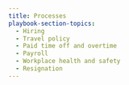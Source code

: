 ```yaml
---
title: Processes
playbook-section-topics:
  - Hiring
  - Travel policy
  - Paid time off and overtime
  - Payroll
  - Workplace health and safety
  - Resignation
---
```


